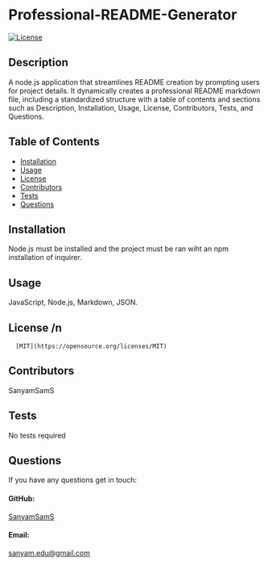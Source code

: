 # Professional-README-Generator
  [![License](https://img.shields.io/badge/License-MIT-blue)](#License)
## Description
A node.js application that streamlines README creation by prompting users for project details. It dynamically creates a professional README markdown file, including a standardized structure with a table of contents and sections such as Description, Installation, Usage, License, Contributors, Tests, and Questions.
## Table of Contents
- [Installation](#installation)
- [Usage](#usage)
- [License](#license)
- [Contributors](#contributors)
- [Tests](#tests)
- [Questions](#questions)
## Installation 
Node.js must be installed and the project must be ran wiht an npm installation of inquirer.
## Usage
JavaScript, Node.js, Markdown, JSON.
## License /n
      [MIT](https://opensource.org/licenses/MIT)
## Contributors
SanyamSamS
## Tests
No tests required
## Questions 
If you have any questions get in touch:
#### GitHub: 
[SanyamSamS](https://github.com/SanyamSamS)
#### Email: 
sanyam.edu@gmail.com
